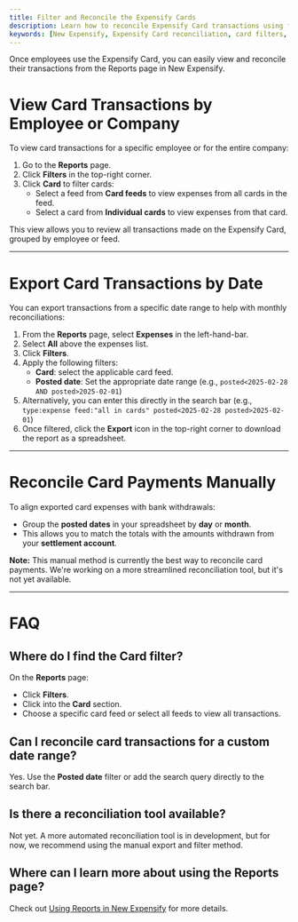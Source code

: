 ```yaml
---
title: Filter and Reconcile the Expensify Cards
description: Learn how to reconcile Expensify Card transactions using filters and exports in New Expensify, with tips for both card and payment reconciliation.
keywords: [New Expensify, Expensify Card reconciliation, card filters, export transactions, payment reconciliation, report filters, posted date, settlement matching]
---
```

<div id="new-expensify" markdown="1">

Once employees use the Expensify Card, you can easily view and reconcile their transactions from the Reports page in New Expensify.


# View Card Transactions by Employee or Company

To view card transactions for a specific employee or for the entire company:

1. Go to the **Reports** page.
2. Click **Filters** in the top-right corner.
3. Click **Card** to filter cards:
   - Select a feed from **Card feeds** to view expenses from all cards in the feed. 
   - Select a card from **Individual cards** to view expenses from that card. 

This view allows you to review all transactions made on the Expensify Card, grouped by employee or feed.

---

# Export Card Transactions by Date

You can export transactions from a specific date range to help with monthly reconciliations:

1. From the **Reports** page, select **Expenses** in the left-hand-bar. 
2. Select **All** above the expenses list. 
3. Click **Filters**.
4. Apply the following filters: 
   - **Card**: select the applicable card feed. 
   - **Posted date**: Set the appropriate date range (e.g., `posted<2025-02-28 AND posted>2025-02-01`)
5. Alternatively, you can enter this directly in the search bar (e.g., `type:expense feed:"all in cards" posted<2025-02-28 posted>2025-02-01`)
6. Once filtered, click the **Export** icon in the top-right corner to download the report as a spreadsheet.

---

# Reconcile Card Payments Manually

To align exported card expenses with bank withdrawals:

- Group the **posted dates** in your spreadsheet by **day** or **month**.
- This allows you to match the totals with the amounts withdrawn from your **settlement account**.

**Note:** This manual method is currently the best way to reconcile card payments. We're working on a more streamlined reconciliation tool, but it's not yet available.

---

# FAQ

## Where do I find the Card filter?

On the **Reports** page:
- Click **Filters**.
- Click into the **Card** section.
- Choose a specific card feed or select all feeds to view all transactions.

## Can I reconcile card transactions for a custom date range?

Yes. Use the **Posted date** filter or add the search query directly to the search bar.

## Is there a reconciliation tool available?

Not yet. A more automated reconciliation tool is in development, but for now, we recommend using the manual export and filter method.

## Where can I learn more about using the Reports page?

Check out [Using Reports in New Expensify](https://docs.expensify.com/help/using-reports-in-new-expensify) for more details.

</div>
